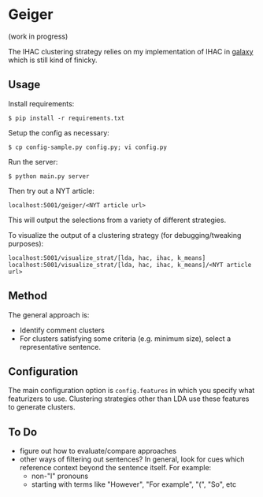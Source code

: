 # Geiger

(work in progress)

The IHAC clustering strategy relies on my implementation of IHAC in [galaxy](https://github.com/ftzeng/galaxy) which is still kind of finicky.


## Usage

Install requirements:

    $ pip install -r requirements.txt

Setup the config as necessary:

    $ cp config-sample.py config.py; vi config.py

Run the server:

    $ python main.py server

Then try out a NYT article:

    localhost:5001/geiger/<NYT article url>

This will output the selections from a variety of different strategies.

To visualize the output of a clustering strategy (for debugging/tweaking purposes):

    localhost:5001/visualize_strat/[lda, hac, ihac, k_means]
    localhost:5001/visualize_strat/[lda, hac, ihac, k_means]/<NYT article url>


## Method

The general approach is:

- Identify comment clusters
- For clusters satisfying some criteria (e.g. minimum size), select a representative sentence.


## Configuration

The main configuration option is `config.features` in which you specify what featurizers to use.
Clustering strategies other than LDA use these features to generate clusters.


## To Do

- figure out how to evaluate/compare approaches
- other ways of filtering out sentences? In general, look for cues which reference context beyond the sentence itself. For example:
    - non-"I" pronouns
    - starting with terms like "However", "For example", "(", "So", etc

